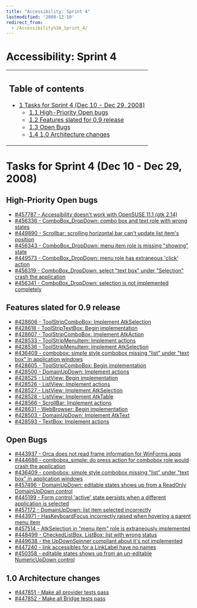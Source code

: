 ```yaml
---
title: "Accessibility: Sprint 4"
lastmodified: '2008-12-10'
redirect_from:
  - /Accessibility%3A_Sprint_4/
---
```


Accessibility: Sprint 4
=======================

<table>
<col width="100%" />
<tbody>
<tr class="odd">
<td align="left"><h2>Table of contents</h2>
<ul>
<li><a href="#tasks-for-sprint-4-dec-10---dec-29-2008">1 Tasks for Sprint 4 (Dec 10 - Dec 29, 2008)</a>
<ul>
<li><a href="#high-priority-open-bugs">1.1 High-Priority Open bugs</a></li>
<li><a href="#features-slated-for-09-release">1.2 Features slated for 0.9 release</a></li>
<li><a href="#open-bugs">1.3 Open Bugs</a></li>
<li><a href="#10-architecture-changes">1.4 1.0 Architecture changes</a></li>
</ul></li>
</ul></td>
</tr>
</tbody>
</table>

Tasks for Sprint 4 (Dec 10 - Dec 29, 2008)
==========================================

High-Priority Open bugs
-----------------------

-   [#457787 - Accessibility doesn't work with OpenSUSE 11.1 (gtk 2.14)](https://bugzilla.novell.com/show_bug.cgi?id=457787)
-   [#456336 - ComboBox_DropDown: combo box and text role with wrong states](https://bugzilla.novell.com/show_bug.cgi?id=456336)
-   [#449890 - Scrollbar: scrolling horizontal bar can't update list item's position](https://bugzilla.novell.com/show_bug.cgi?id=449890)
-   [#456343 - ComboBox_DropDown: menu item role is missing "showing" state](https://bugzilla.novell.com/show_bug.cgi?id=456343)
-   [#449573 - ComboBox_DropDown: menu role has extraneous 'click' action](https://bugzilla.novell.com/show_bug.cgi?id=449573)
-   [#456319 - ComboBox_DropDown: select "text box" under "Selection" crash the application](https://bugzilla.novell.com/show_bug.cgi?id=456319)
-   [#456341 - ComboBox_DropDown: selection is not implemented completely](https://bugzilla.novell.com/show_bug.cgi?id=456341)

Features slated for 0.9 release
-------------------------------

-   [#428608 - ToolStripComboBox: Implement AtkSelection](https://bugzilla.novell.com/show_bug.cgi?id=428608)
-   [#428618 - ToolStripTextBox: Begin implementation](https://bugzilla.novell.com/show_bug.cgi?id=428618)
-   [#428607 - ToolStripComboBox: Implement AtkAction](https://bugzilla.novell.com/show_bug.cgi?id=428607)
-   [#428533 - ToolStripMenuItem: Implement actions](https://bugzilla.novell.com/show_bug.cgi?id=428533)
-   [#428536 - ToolStripMenuItem: Implement AtkSelection](https://bugzilla.novell.com/show_bug.cgi?id=428536)
-   [#436409 - combobox: simple style combobox missing "list" under "text box" in application windows](https://bugzilla.novell.com/show_bug.cgi?id=436409)
-   [#428605 - ToolStripComboBox: Begin implementation](https://bugzilla.novell.com/show_bug.cgi?id=428605)
-   [#428500 - DomainUpDown: Implement actions](https://bugzilla.novell.com/show_bug.cgi?id=428500)
-   [#428525 - ListView: Begin implementation](https://bugzilla.novell.com/show_bug.cgi?id=428525)
-   [#428526 - ListView: Implement actions](https://bugzilla.novell.com/show_bug.cgi?id=428526)
-   [#428527 - ListView: Implement AtkSelection](https://bugzilla.novell.com/show_bug.cgi?id=428527)
-   [#428528 - ListView: Implement AtkTable](https://bugzilla.novell.com/show_bug.cgi?id=428528)
-   [#428566 - ScrollBar: Implement actions](https://bugzilla.novell.com/show_bug.cgi?id=428566)
-   [#428631 - WebBrowser: Begin implementation](https://bugzilla.novell.com/show_bug.cgi?id=428631)
-   [#428503 - DomainUpDown: Implement AtkText](https://bugzilla.novell.com/show_bug.cgi?id=428503)
-   [#428593 - TextBox: Implement actions](https://bugzilla.novell.com/show_bug.cgi?id=428593)

Open Bugs
---------

-   [#443937 - Orca does not read frame information for WinForms apps](https://bugzilla.novell.com/show_bug.cgi?id=443937)
-   [#444686 - combobox_simple: do press action for combobox role would crash the application](https://bugzilla.novell.com/show_bug.cgi?id=444686)
-   [#436409 - combobox: simple style combobox missing "list" under "text box" in application windows](https://bugzilla.novell.com/show_bug.cgi?id=436409)
-   [#457496 - DomainUpDown: editable states shows up from a ReadOnly DomainUpDown control](https://bugzilla.novell.com/show_bug.cgi?id=457496)
-   [#445199 - Form control 'active' state persists when a different application is selected](https://bugzilla.novell.com/show_bug.cgi?id=445199)
-   [#457172 - DomainUpDown: list item selected incorrectly](https://bugzilla.novell.com/show_bug.cgi?id=457172)
-   [#443971 - HasKeyboardFocus incorrectly raised when hovering a parent menu item](https://bugzilla.novell.com/show_bug.cgi?id=443971)
-   [#457514 - AtkSelection in "menu item" role is extraneously implemented](https://bugzilla.novell.com/show_bug.cgi?id=457514)
-   [#448499 - CheckedListBox, ListBox: list with wrong status](https://bugzilla.novell.com/show_bug.cgi?id=448499)
-   [#449638 - the UpDownSpinner compliant about it's not implemented](https://bugzilla.novell.com/show_bug.cgi?id=449638)
-   [#447240 - link accessibles for a LinkLabel have no names](https://bugzilla.novell.com/show_bug.cgi?id=447240)
-   [#450358 - editable states shows up from an un-editable NumericUpDown control](https://bugzilla.novell.com/show_bug.cgi?id=450358)

1.0 Architecture changes
------------------------

-   [#447851 - Make all provider tests pass](https://bugzilla.novell.com/show_bug.cgi?id=447851)
-   [#447852 - Make all Bridge tests pass](https://bugzilla.novell.com/show_bug.cgi?id=447852)


